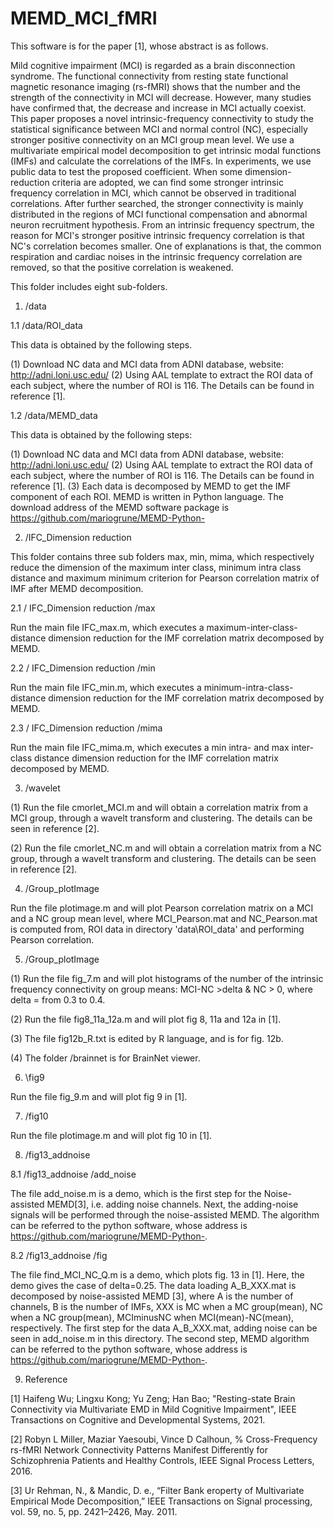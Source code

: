 # MEMD_MCI_fMRI
This software is for the paper [1], whose abstract is as follows. 

Mild cognitive impairment (MCI) is regarded as a brain disconnection syndrome. The functional connectivity from resting state functional magnetic resonance imaging (rs-fMRI) shows that the number and the strength of the connectivity in MCI will decrease. However, many studies have confirmed that, the decrease and increase in MCI actually coexist. This paper proposes a novel intrinsic-frequency connectivity to study the statistical significance between MCI and normal control (NC), especially stronger positive connectivity on an MCI group mean level. We use a multivariate empirical model decomposition to get intrinsic modal functions (IMFs) and calculate the correlations of the IMFs. In experiments, we use public data to test the proposed coefficient. When some dimension-reduction criteria are adopted, we can find some stronger intrinsic frequency correlation in MCI, which cannot be observed in traditional correlations. After further searched, the stronger connectivity is mainly distributed in the regions of MCI functional compensation and abnormal neuron recruitment hypothesis. From an intrinsic frequency spectrum, the reason for MCI's stronger positive intrinsic frequency correlation is that NC's correlation becomes smaller. One of explanations is that, the common respiration and cardiac noises in the intrinsic frequency correlation are removed, so that the positive correlation is weakened.

This folder includes eight sub-folders. 

1. /data

  1.1 /data/ROI_data

  This data is obtained by the following steps. 

  (1) Download NC data and MCI data from ADNI database, website: http://adni.loni.usc.edu/
  (2) Using AAL template to extract the ROI data of each subject, where the number of ROI is 116. The Details can be found in reference [1]. 

  1.2 /data/MEMD_data

  This data is obtained by the following steps:

  (1) Download NC data and MCI data from ADNI database, website: http://adni.loni.usc.edu/
  (2) Using AAL template to extract the ROI data of each subject, where the number of ROI is 116. The Details can be found in reference [1]. 
  (3) Each data is decomposed by MEMD to get the IMF component of each ROI. MEMD is written in Python language. The download address of the MEMD software package is https://github.com/mariogrune/MEMD-Python-

2. /IFC_Dimension reduction

This folder contains three sub folders max, min, mima, which respectively reduce the dimension of the maximum inter class, minimum intra class distance and maximum minimum criterion for Pearson correlation matrix of IMF after MEMD decomposition.

2.1 / IFC_Dimension reduction /max

Run the main file IFC_max.m, which executes a maximum-inter-class-distance dimension reduction for the IMF correlation matrix decomposed by MEMD. 

2.2 / IFC_Dimension reduction /min

Run the main file IFC_min.m, which executes a minimum-intra-class-distance dimension reduction for the IMF correlation matrix decomposed by MEMD.

2.3 / IFC_Dimension reduction /mima

Run the main file IFC_mima.m, which executes a min intra- and max inter-class distance dimension reduction for the IMF correlation matrix decomposed by MEMD.

3. /wavelet

(1) Run the file cmorlet_MCI.m and will obtain a correlation matrix from a MCI group, through a wavelt transform and clustering. The details can be seen in reference [2]. 

(2) Run the file cmorlet_NC.m and will obtain a correlation matrix from a NC group, through a wavelt transform and clustering. The details can be seen in reference [2]. 

4. /Group_plotImage

Run the file plotimage.m and will plot Pearson correlation matrix on a MCI and a NC group mean level,  where MCI_Pearson.mat and NC_Pearson.mat is computed from, ROI data in directory  'data\ROI_data' and performing Pearson correlation. 

5. /Group_plotImage

(1) Run the file fig_7.m and will plot histograms of the number of the intrinsic frequency connectivity on group means: MCI-NC >delta & NC > 0, where delta = from 0.3 to 0.4.

(2) Run the file fig8_11a_12a.m and will plot fig 8, 11a and 12a in [1].

(3) The file fig12b_R.txt is edited by R language, and is for fig. 12b.

(4) The folder /brainnet is for BrainNet viewer.

6. \fig9

Run the file fig_9.m and will plot fig 9 in [1].

7. /fig10

Run the file plotimage.m and will plot fig 10 in [1].

8. /fig13_addnoise

8.1 /fig13_addnoise /add_noise

The file add_noise.m is a demo, which is the first step for the Noise-assisted MEMD[3], i.e. adding noise channels. Next, the adding-noise signals will be performed through the noise-assisted MEMD. The algorithm can be referred to the python software, whose address is https://github.com/mariogrune/MEMD-Python-.

8.2 /fig13_addnoise /fig

The file find_MCI_NC_Q.m is a demo, which plots fig. 13 in [1]. Here, the demo gives the case of delta=0.25. The data loading A_B_XXX.mat is decomposed by noise-assisted MEMD [3], where 
   A   is the number of channels, 
   B   is the number of IMFs,
   XXX is
     MC when a MC group(mean), 
     NC when a NC group(mean),
     MCIminusNC when MCI(mean)-NC(mean),
respectively. The first step for the data A_B_XXX.mat, adding noise can be seen in add_noise.m in this directory. The second step, MEMD algorithm can be referred to the python software, whose address is https://github.com/mariogrune/MEMD-Python-.

9. Reference

[1] Haifeng Wu; Lingxu Kong; Yu Zeng; Han Bao; "Resting-state Brain Connectivity via Multivariate EMD in Mild Cognitive Impairment", IEEE Transactions on Cognitive and Developmental Systems, 2021.

[2] Robyn L Miller, Maziar Yaesoubi, Vince D Calhoun, % Cross-Frequency rs-fMRI Network Connectivity Patterns Manifest Differently for Schizophrenia Patients and Healthy Controls, IEEE Signal Process Letters, 2016.

[3] Ur Rehman, N., & Mandic, D. e., “Filter Bank eroperty of Multivariate Empirical Mode Decomposition,” IEEE Transactions on Signal processing, vol. 59, no. 5, pp. 2421–2426, May. 2011.
